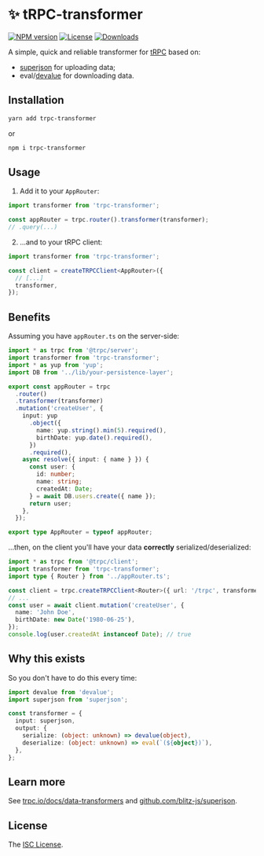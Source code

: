 # ✨ tRPC-transformer

[![NPM version][npm-image]][npm-url]
[![License][license-image]][license-url]
[![Downloads][downloads-image]][downloads-url]

A simple, quick and reliable transformer for [tRPC](https://trpc.io) based on:

- [superjson](https://github.com/blitz-js/superjson) for uploading data;
- eval/[devalue](https://github.com/Rich-Harris/devalue) for downloading data.

## Installation

```bash
yarn add trpc-transformer
```

or

```bash
npm i trpc-transformer
```

## Usage

1. Add it to your `AppRouter`:

```ts
import transformer from 'trpc-transformer';

const appRouter = trpc.router().transformer(transformer);
// .query(...)
```

2. ...and to your tRPC client:

```ts
import transformer from 'trpc-transformer';

const client = createTRPCClient<AppRouter>({
  // [...]
  transformer,
});
```

## Benefits

Assuming you have `appRouter.ts` on the server-side:

```ts
import * as trpc from '@trpc/server';
import transformer from 'trpc-transformer';
import * as yup from 'yup';
import DB from '../lib/your-persistence-layer';

export const appRouter = trpc
  .router()
  .transformer(transformer)
  .mutation('createUser', {
    input: yup
      .object({
        name: yup.string().min(5).required(),
        birthDate: yup.date().required(),
      })
      .required(),
    async resolve({ input: { name } }) {
      const user: {
        id: number;
        name: string;
        createdAt: Date;
      } = await DB.users.create({ name });
      return user;
    },
  });

export type AppRouter = typeof appRouter;
```

...then, on the client you'll have your data **correctly** serialized/deserialized:

```ts
import * as trpc from '@trpc/client';
import transformer from 'trpc-transformer';
import type { Router } from '../appRouter.ts';

const client = trpc.createTRPCClient<Router>({ url: '/trpc', transformer });
// ...
const user = await client.mutation('createUser', {
  name: 'John Doe',
  birthDate: new Date('1980-06-25'),
});
console.log(user.createdAt instanceof Date); // true
```

## Why this exists

So you don't have to do this every time:

```ts
import devalue from 'devalue';
import superjson from 'superjson';

const transformer = {
  input: superjson,
  output: {
    serialize: (object: unknown) => devalue(object),
    deserialize: (object: unknown) => eval(`(${object})`),
  },
};
```

## Learn more

See [trpc.io/docs/data-transformers](https://trpc.io/docs/data-transformers) and [github.com/blitz-js/superjson](https://github.com/blitz-js/superjson).

## License

The [ISC License](https://github.com/icflorescu/trpc-transformer/blob/master/LICENSE).

[npm-image]: https://img.shields.io/npm/v/trpc-transformer.svg?style=flat-square
[npm-url]: https://npmjs.org/package/trpc-transformer
[license-image]: http://img.shields.io/npm/l/trpc-transformer.svg?style=flat-square
[license-url]: LICENSE
[downloads-image]: http://img.shields.io/npm/dm/trpc-transformer.svg?style=flat-square
[downloads-url]: https://npmjs.org/package/trpc-transformer
